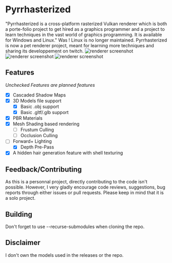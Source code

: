 # Pyrrhasterized
"Pyrrhasterized is a cross-platform rasterized Vulkan renderer which is both a porte-folio project to get hired as a graphics programmer and a project to learn techniques in the vast world of graphics programming. It is available for Windows and Linux."
Was ! Linux is no longer maintained. Pyrrhasterized is now a pet renderer project, meant for learning more techniques and sharing its developpement on twitch.
![renderer screenshot](https://github.com/PyrrhaTocquet/Pyrrhasterized/blob/master/pictures/renderer3.png)
![renderer screenshot](https://github.com/PyrrhaTocquet/Pyrrhasterized/blob/master/pictures/renderer2.png)
![renderer screenshot](https://github.com/PyrrhaTocquet/Pyrrhasterized/blob/master/pictures/renderer.png)

## Features
*Unchecked Features are planned features*
- [x] Cascaded Shadow Maps
- [x] 3D Models file support
  - [x] Basic .obj support
  - [x] Basic .gltf/.glb support
- [x] PBR Materials
- [x] Mesh Shading based rendering
  - [ ] Frustum Culling
  - [ ] Occlusion Culling  
- [ ] Forward+ Lighting
  - [x] Depth Pre-Pass
- [x] A hidden hair generation feature with shell texturing
## Feedback/Contributing
As this is a personnal project, directly contributing to the code isn't possible. However, I very gladly encourage code reviews, suggestions, bug reports through either issues or pull requests. Please keep in mind that it is a solo project.

## Building
Don't forget to use --recurse-submodules when cloning the repo.

## Disclaimer
I don't own the models used in the releases or the repo.

